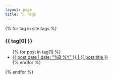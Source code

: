 ```yaml
---
layout: page
title: 🏷️ Tags
---
```


{% for tag in site.tags %}
  <h3>{{ tag[0] }}</h3>
  <ul>
    {% for post in tag[1] %}
      <li><a href="{{ post.url }}">{{ post.date | date: "%B %Y" }} | {{ post.title }}</a></li>
    {% endfor %}
  </ul>
{% endfor %}